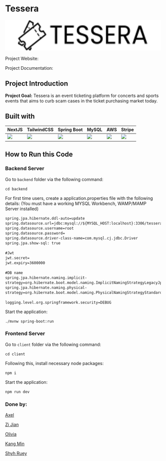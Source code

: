 # Tessera
<p align="center">
  <img height="100px" src="client/public//tessera-logo.png" />
</p>
Project Website:

Project Documentation:

## Project Introduction

**Project Goal:** Tessera is an event ticketing platform for concerts and sports events that aims to curb scam cases in the ticket purchasing market today.

## Built with
| NextJS | TailwindCSS | Spring Boot | MySQL | AWS | Stripe
|--------|-------------|-------------|-------|-----|------|
| <img height="100px" src="https://images.ctfassets.net/c63hsprlvlya/IacLLeOBR5WCvdCPqKuff/6860b5cc464c4f54703a2befa3f706b4/nextjs3.webp" /> | <img height="100px" src="https://miro.medium.com/v2/resize:fit:1400/1*oPL8C-i04sqAUoOS_da9aA.jpeg" /> | <img height="100px" src="https://e4developer.com/wp-content/uploads/2018/01/spring-boot.png" /> | <img height="100px" src="https://v5c2e8r4.stackpathcdn.com/wp-content/uploads/2014/09/mysql-logo.jpg" /> | <img height="100px" src="https://encrypted-tbn0.gstatic.com/images?q=tbn:ANd9GcTLrR2Lbll5DQAPXM5pSY0Mv8I_IOd1vblUNqAcVecJMQ383rJOtXb2Az9WRYSG1ojakew&usqp=CAU" /> | <img height="100px" src="https://media.designrush.com/inspiration_images/135142/conversions/_1511452770_462_stripe-mobile.jpg" />

## How to Run this Code

 ### Backend Server ###

Go to `backend` folder via the following command:

```
cd backend
```
For first time users, create a application.properties file with the following details:
(You must have a working MYSQL Workbench, WAMP/MAMP Server installed)
```
spring.jpa.hibernate.ddl-auto=update
spring.datasource.url=jdbc:mysql://${MYSQL_HOST:localhost}:3306/tesseraDB
spring.datasource.username=root
spring.datasource.password=
spring.datasource.driver-class-name=com.mysql.cj.jdbc.Driver
spring.jpa.show-sql: true

#Jwt
jwt.secret=
jwt.expiry=3600000

#DB name
spring.jpa.hibernate.naming.implicit-strategy=org.hibernate.boot.model.naming.ImplicitNamingStrategyLegacyJpaImpl
spring.jpa.hibernate.naming.physical-strategy=org.hibernate.boot.model.naming.PhysicalNamingStrategyStandardImpl

logging.level.org.springframework.security=DEBUG
```

Start the application:

```
./mvnw spring-boot:run
```

### Frontend Server ###

Go to `client` folder via the following command:

```
cd client
```

Following this, install necessary node packages:

```
npm i
```

Start the application:

```
npm run dev
```

### Done by: 

[Axel](https://github.com/axeltanxl)

[Zi Jian](https://github.com/BruceWu2001)

[Olivia](https://github.com/oliviaow2022)

[Kang Min](https://github.com/phosphurous)

[Shyh Ruey](https://github.com/shyhruey)

